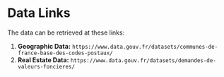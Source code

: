 # Data Links

The data can be retrieved at these links:

1. **Geographic Data:** `https://www.data.gouv.fr/datasets/communes-de-france-base-des-codes-postaux/`
2. **Real Estate Data:** `https://www.data.gouv.fr/datasets/demandes-de-valeurs-foncieres/`
